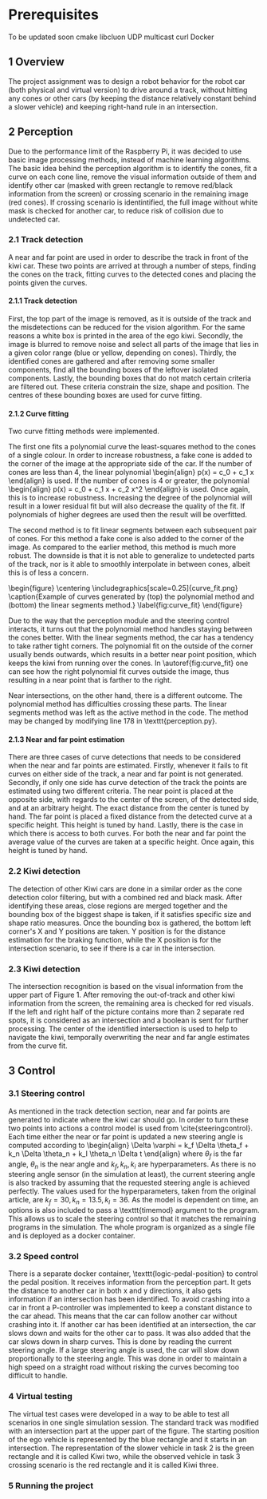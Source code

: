 # Prerequisites

To be updated soon
cmake
libcluon
UDP multicast
curl
Docker




## 1 Overview
The project assignment was to design a robot behavior for the robot car (both physical and virtual version) to drive around a track, without hitting any cones or other cars (by keeping the distance relatively constant behind a slower vehicle) and keeping right-hand rule in an intersection.

## 2 Perception
Due to the performance limit of the Raspberry Pi, it was decided to use basic image processing methods, instead of machine learning algorithms. The basic idea behind the perception algorithm is to identify the cones, fit a curve on each cone line, remove the visual information outside of them and identify other car (masked with green rectangle to remove red/black information from the screen) or crossing scenario in the remaining image (red cones). If crossing scenario
is identintified, the full image without white mask is checked for another car, to reduce risk of collision due to undetected car.

### 2.1 Track detection
A near and far point are used in order to describe the track in front of the kiwi car. These two points are arrived at through a number of steps, finding the cones on the track, fitting curves to the detected cones and placing the points given the curves.

#### 2.1.1 Track detection
First, the top part of the image is removed, as it is outside of the track and the misdetections can be reduced for the vision algorithm. For the same reasons  a white box is printed in the area of the ego kiwi.  Secondly, the image is blurred to remove noise and select all parts of the image that lies in a given color range (blue or yellow, depending on cones). Thirdly, the identified cones are gathered and after removing some smaller components, find all the bounding boxes of the leftover isolated components. Lastly, the bounding boxes that do not match certain criteria are filtered out. These criteria constrain the size, shape and position. The centres of these bounding boxes are used for curve fitting.

#### 2.1.2 Curve fitting
Two curve fitting methods were implemented. 

The first one fits a polynomial curve the least-squares method to the cones of a single colour.
In order to increase robustness, a fake cone is added to the corner of the image at the appropriate side of the car.
If the number of cones are less than 4, the linear polynomial
\begin{align}
    p(x) = c_0 + c_1 x
\end{align}
is used. If the number of cones is 4 or greater, the polynomial
\begin{align}
    p(x) = c_0 + c_1 x + c_2 x^2
\end{align}
is used. Once again, this is to increase robustness.
Increasing the degree of the polynomial will result in a lower residual fit but will also decrease the quality of the fit.
If  polynomials of higher degrees are used then the result will be overfitted.

The second method is to fit linear segments between each subsequent pair of cones.
For this method a fake cone is also added to the corner of the image. As compared to the earlier method, this method is much more robust.
The downside is that it is not able to generalize to undetected parts of the track, nor is it able to smoothly interpolate in between cones, albeit this is of less a concern.

\begin{figure}
    \centering
    \includegraphics[scale=0.25]{curve_fit.png}
    \caption{Example of curves generated by (top) the polynomial method and (bottom) the linear segments method.}
    \label{fig:curve_fit}
\end{figure}

Due to the way that the perception module and the steering control interacts, it turns out that the polynomial method handles staying between the cones better.
With the linear segments method, the car has a tendency to take rather tight corners.
The polynomial fit on the outside of the corner usually bends outwards, which results in a better near point position, which keeps the kiwi from running over the cones.
In \autoref{fig:curve_fit} one can see how the right polynomial fit curves outside the image, thus resulting in a near point that is farther to the right.

Near intersections, on the other hand, there is a different outcome.
The polynomial method has difficulties crossing these parts.
The linear segments method was left as the active method in the code.
The method may be changed by modifying line 178 in \texttt{perception.py}.

#### 2.1.3 Near and far point estimation
There are three cases of curve detections that needs to be considered when the near and far points are estimated.
Firstly, whenever it fails to fit curves on either side of the track, a near and far point is not generated.
Secondly, if only one side has curve detection of the track the points are estimated using two different criteria.
The near point is placed at the opposite side, with regards to the center of the screen, of the detected side, and at an arbitrary height.
The exact distance from the center is tuned by hand.
The far point is placed a fixed distance from the detected curve at a specific height.
This height is tuned by hand.
Lastly, there is the case in which there is access to both curves. For both the near and far point  the average value of the curves are taken at a specific height.
Once again, this height is tuned by hand.

### 2.2 Kiwi detection
The detection of other Kiwi cars are done in a similar order as the cone detection color filtering, but with a combined red and black mask. After identifying these areas, close regions are merged together and the bounding box of the biggest shape is taken, if it satisfies specific size and shape ratio measures.
Once the bounding box is gathered, the bottom left corner's X and Y positions are taken. Y position is for the distance estimation for the braking function, while the X position is for the intersection scenario, to see if there is a car in the intersection.

### 2.3 Kiwi detection
The intersection recognition is based on the visual information from the upper part of Figure 1. After removing the out-of-track and other kiwi information from the screen, the remaining area is checked for red visuals. If the left and right half of the picture contains more than 2 separate red spots, it is considered as an intersection and a boolean is sent for further processing. The center of the identified intersection is used to help to navigate the kiwi, temporally overwriting the near and far angle estimates from the curve fit.

## 3 Control
### 3.1 Steering control
As mentioned in the track detection section, near and far points are generated to indicate where the kiwi car should go.
In order to turn these two points into actions a control model is used from \cite{steeringcontrol}. Each time either the near or far point is updated a new steering angle is computed  according to
\begin{align}
    \Delta \varphi = k_f \Delta \theta_f + k_n \Delta \theta_n + k_I \theta_n \Delta t
\end{align}
where $\theta_f$ is the far angle, $\theta_n$ is the near angle and $k_f, k_n, k_i$ are hyperparameters.
As there is no steering angle sensor (in the simulation at least), the current steering angle is also tracked by assuming that the requested steering angle is achieved perfectly.
The values used for the hyperparameters, taken from the original article, are $k_f=30, k_n=13.5, k_I=36$.
As the model is dependent on time, an options is also included to pass a \texttt{timemod} argument to the program. This allows us to scale the steering control so that it matches the remaining programs in the simulation. 
The whole program is organized as a single file and is deployed as a docker container.

### 3.2 Speed control
There is a separate docker container, \texttt{logic-pedal-position} to control the pedal position.
It receives information from the perception part. It gets the distance to another car in both x and y directions, it also gets information if an intersection has been identified. To avoid crashing into a car in front a P-controller was implemented to keep a constant distance to the car ahead. This means that the car can follow another car without crashing into it. If another car has been identified at an intersection, the car slows down and waits for the other car to pass. It was also added that the car slows down in sharp curves. This is done by reading the current steering angle. If a large steering angle is used, the car will slow down proportionally to the steering angle. This was done in order to maintain a high speed on a straight road without risking the curves becoming too difficult to handle.

### 4 Virtual testing
The virtual test cases were developed in a way to be able to test all scenarios in one single simulation session. The standard track was modified with an intersection part at the upper part of the figure. The starting position of the ego vehicle is represented by the blue rectangle and it starts in an intersection. The representation of the slower vehicle in task 2 is the green rectangle and it is called Kiwi two, while the observed vehicle in task 3 crossing scenario is the red rectangle and it is called Kiwi three.

### 5 Running the project
